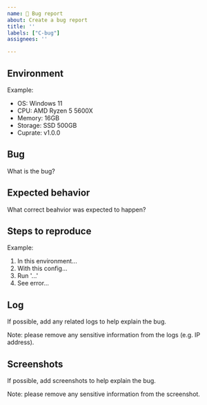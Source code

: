 ```yaml
---
name: 🐞 Bug report
about: Create a bug report
title: ''
labels: ["C-bug"]
assignees: ''

---
```


<!--
Notes:
- All these fields are optional, add as much or as little info as you like
- Please search to see if an issue already exists for the bug you encountered
-->

## Environment
Example:
- OS: Windows 11
- CPU: AMD Ryzen 5 5600X
- Memory: 16GB
- Storage: SSD 500GB
- Cuprate: v1.0.0

## Bug
What is the bug?

## Expected behavior
What correct beahvior was expected to happen?

## Steps to reproduce
Example:
1. In this environment...
2. With this config...
3. Run '...'
4. See error...

## Log
If possible, add any related logs to help explain the bug.

Note: please remove any sensitive information from the logs (e.g. IP address).

## Screenshots
If possible, add screenshots to help explain the bug.

Note: please remove any sensitive information from the screenshot.
